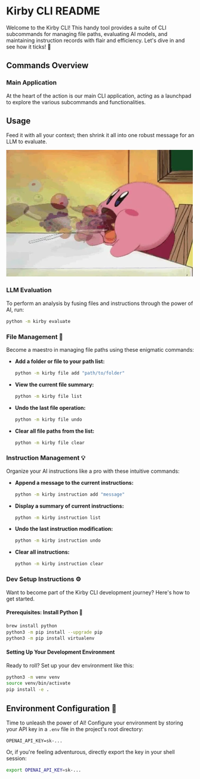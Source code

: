 # Kirby CLI README

Welcome to the Kirby CLI! This handy tool provides a suite of CLI subcommands for managing file paths, evaluating AI models, and maintaining instruction records with flair and efficiency. Let's dive in and see how it ticks! 🚀

## Commands Overview

### Main Application

At the heart of the action is our main CLI application, acting as a launchpad to explore the various subcommands and functionalities.

## Usage

Feed it with all your context; then shrink it all into one robust message for an LLM to evaluate.

![kirby](./resources/media/kirby.webp)

### LLM Evaluation

To perform an analysis by fusing files and instructions through the power of AI, run:

```bash
python -m kirby evaluate
```

### File Management 📁

Become a maestro in managing file paths using these enigmatic commands:

- **Add a folder or file to your path list:**
  ```bash
  python -m kirby file add "path/to/folder"
  ```

- **View the current file summary:**
  ```bash
  python -m kirby file list
  ```

- **Undo the last file operation:**
  ```bash
  python -m kirby file undo
  ```

- **Clear all file paths from the list:**
  ```bash
  python -m kirby file clear
  ```

### Instruction Management 💡

Organize your AI instructions like a pro with these intuitive commands:

- **Append a message to the current instructions:**
  ```bash
  python -m kirby instruction add "message"
  ```

- **Display a summary of current instructions:**
  ```bash
  python -m kirby instruction list
  ```

- **Undo the last instruction modification:**
  ```bash
  python -m kirby instruction undo
  ```

- **Clear all instructions:**
  ```bash
  python -m kirby instruction clear
  ```

### Dev Setup Instructions ⚙️

Want to become part of the Kirby CLI development journey? Here's how to get started.

#### Prerequisites: Install Python 🐍

```bash
brew install python
python3 -m pip install --upgrade pip
python3 -m pip install virtualenv
```

#### Setting Up Your Development Environment

Ready to roll? Set up your dev environment like this:

```bash
python3 -m venv venv
source venv/bin/activate
pip install -e .
```

## Environment Configuration 🔐

Time to unleash the power of AI! Configure your environment by storing your API key in a `.env` file in the project's root directory:

```env
OPENAI_API_KEY=sk-...
```

Or, if you're feeling adventurous, directly export the key in your shell session:

```bash
export OPENAI_API_KEY=sk-...
```
